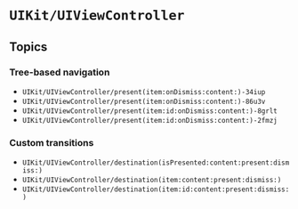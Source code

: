 # ``UIKit/UIViewController``

## Topics

### Tree-based navigation

- ``UIKit/UIViewController/present(item:onDismiss:content:)-34iup``
- ``UIKit/UIViewController/present(item:onDismiss:content:)-86u3v``
- ``UIKit/UIViewController/present(item:id:onDismiss:content:)-8grlt``
- ``UIKit/UIViewController/present(item:id:onDismiss:content:)-2fmzj``

### Custom transitions

- ``UIKit/UIViewController/destination(isPresented:content:present:dismiss:)``
- ``UIKit/UIViewController/destination(item:content:present:dismiss:)``
- ``UIKit/UIViewController/destination(item:id:content:present:dismiss:)``
